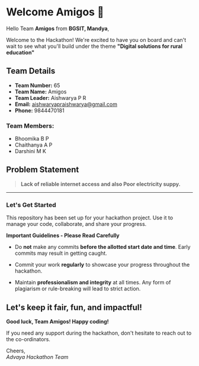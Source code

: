 # Welcome Amigos 👋

Hello Team **Amigos** from **BGSIT, Mandya**,

Welcome to the Hackathon! We're excited to have you on board and can't wait to see what you'll build under the theme **"Digital solutions for rural education"** 

## Team Details

- **Team Number:** 65  
- **Team Name:** Amigos
- **Team Leader:** Aishwarya P R  
- **Email:** aishwaryapraishwarya@gmail.com  
- **Phone:** 9844470181  

### Team Members:
- Bhoomika B P 
- Chaithanya A P 
- Darshini M K 

## Problem Statement

> **Lack of reliable internet access and also Poor electricity suppy.**

---

### Let's Get Started 

This repository has been set up for your hackathon project. Use it to manage your code, collaborate, and share your progress.

**Important Guidelines - Please Read Carefully**

- Do **not** make any commits **before the allotted start date and time**. Early commits may result in getting caught.
- Commit your work **regularly** to showcase your progress throughout the hackathon.

- Maintain **professionalism and integrity** at all times. Any form of plagiarism or rule-breaking will lead to strict action.

Let's keep it fair, fun, and impactful! 
---

**Good luck, Team Amigos! Happy coding!**

If you need any support during the hackathon, don't hesitate to reach out to the co-ordinators.

Cheers,  
_Advaya Hackathon Team_